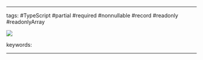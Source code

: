 ____

tags: #TypeScript #partial #required #nonnullable #record #readonly #readonlyArray

![](https://www.youtube.com/watch?v=BTB3VDkWiOQ)

keywords:

_____

